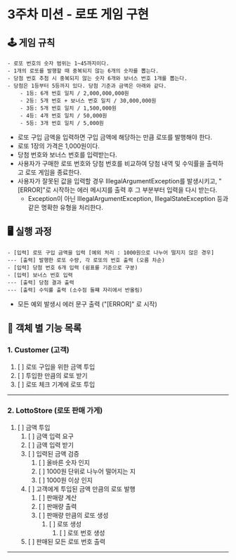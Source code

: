 # 3주차 미션 - 로또 게임 구현

## 🕹️ 게임 규칙
```
- 로또 번호의 숫자 범위는 1~45까지이다.
- 1개의 로또를 발행할 때 중복되지 않는 6개의 숫자를 뽑는다.
- 당첨 번호 추첨 시 중복되지 않는 숫자 6개와 보너스 번호 1개를 뽑는다.
- 당첨은 1등부터 5등까지 있다. 당첨 기준과 금액은 아래와 같다.
    - 1등: 6개 번호 일치 / 2,000,000,000원
    - 2등: 5개 번호 + 보너스 번호 일치 / 30,000,000원
    - 3등: 5개 번호 일치 / 1,500,000원
    - 4등: 4개 번호 일치 / 50,000원
    - 5등: 3개 번호 일치 / 5,000원
```
- 로또 구입 금액을 입력하면 구입 금액에 해당하는 만큼 로또를 발행해야 한다.
- 로또 1장의 가격은 1,000원이다.
- 당첨 번호와 보너스 번호를 입력받는다.
- 사용자가 구매한 로또 번호와 당첨 번호를 비교하여 당첨 내역 및 수익률을 출력하고 로또 게임을 종료한다.
- 사용자가 잘못된 값을 입력할 경우 IllegalArgumentException를 발생시키고, "[ERROR]"로 시작하는 에러 메시지를 출력 후 그 부분부터 입력을 다시 받는다.
  - Exception이 아닌 IllegalArgumentException, IllegalStateException 등과 같은 명확한 유형을 처리한다.

## 🖥️ 실행 과정
```
- [입력] 로또 구입 금액을 입력 [예외 처리 : 1000원으로 나누어 떨지지 않은 경우]
--- [출력] 발행한 로또 수량, 각 로또의 번호 출력 (오름 차순)
- [입력] 당첨 번호 6개 입력 (쉼표를 기준으로 구분)
- [입력] 보너스 번호 입력
--- [출력] 당첨 결과 출력
--- [출력] 수익률 출력 (소수점 둘쨰 자리에서 반올림)
```
- 모든 예외 발생시 에러 문구 출력 ("[ERROR]" 로 시작)

## 📁 객체 별 기능 목록
### 1. Customer (고객)
1. [ ] 로또 구입을 위한 금액 투입
2. [ ] 투입한 만큼의 로또 받기
3. [ ] 로또 체크 기계에 로또 투입
---
### 2. LottoStore (로또 판매 가게)
1. [ ] 금액 투입
   1. [ ] 금액 입력 요구
   2. [ ] 금액 입력 받기
   3. [ ] 입력된 금액 검증
      1. [ ] 올바른 숫자 인지
      2. [ ] 1000원 단위로 나누어 떨어지는 지
      3. [ ] 1000원 이상 인지
   4. [ ] 고객에게 투입된 금액 만큼의 로또 발행
      1. [ ] 판매량 계산
      2. [ ] 판매량 출력
      3. [ ] 판매량 만큼의 로또 생성
         1. [ ] 로또 생성
            1. [ ] 로또 번호 생성
   5. [ ] 판매된 모든 로또 번호 출력
---

